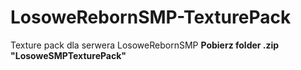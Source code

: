 # LosoweRebornSMP-TexturePack
Texture pack dla serwera LosoweRebornSMP
**Pobierz folder .zip "LosoweSMPTexturePack"**
